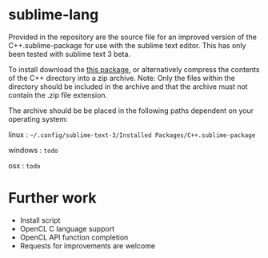 # sublime-lang

Provided in the repository are the source file for an improved version of the C++.sublime-package for use with the sublime text editor. This has only been tested with sublime text 3 beta.

To install download the [this package](https://bitbucket.org/infektor/sublime-lang/downloads/C++.sublime-package), or alternatively compress the contents of the C++ directory into a zip archive. Note: Only the files within the directory should be included in the archive and that the archive must not contain the .zip file extension.

The archive should be be placed in the following paths dependent on your operating system:

linux   : `~/.config/sublime-text-3/Installed Packages/C++.sublime-package`

windows : `todo`

osx     : `todo`

# Further work

* Install script
* OpenCL C language support
* OpenCL API function completion
* Requests for improvements are welcome
